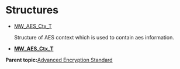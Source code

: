 # Structures

-   [MW\_AES\_Ctx\_T](GUID-02DB18AB-0B83-4EC7-8BA6-03EB1C68EEDE.md)

    Structure of AES context which is used to contain aes information.


-   **[MW\_AES\_Ctx\_T](GUID-02DB18AB-0B83-4EC7-8BA6-03EB1C68EEDE.md)**  


**Parent topic:**[Advanced Encryption Standard](GUID-EB3E412B-ECF6-4E5D-861D-0BC81537835C.md)

